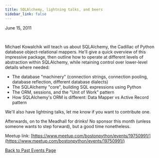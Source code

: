 ```yaml
---
title: SQLAlchemy, lightning talks, and beers
sidebar_link: false
---
```


June 15, 2011


   

Michael Kowalchik will teach us about SQLAlchemy, the Cadillac of Python database object-relational mappers. He'll give a quick overview of this impressive package, then outline how to operate at different levels of abstraction within SQLAlchemy, while retaining control over lower-level details where needed:

* The database "machinery" (connection strings, connection pooling, database reflection, different database dialects)
* The SQLAlchemy "core", building SQL expressions using Python
* The ORM, sessions, and the "Unit of Work" pattern
* How SQLAlchemy's ORM is different: Data Mapper vs Active Record pattern

We'll also have lightning talks, let me know if you want to contribute one.

Afterwards, on to the Meadhall for drinks! No sponsor this month (unless someone wants to step forward), but a good time nonetheless.


Meetup link: [https://www.meetup.com/bostonpython/events/19750991/](https://www.meetup.com/bostonpython/events/19750991/)

[Back to Past Events Page](index.md)